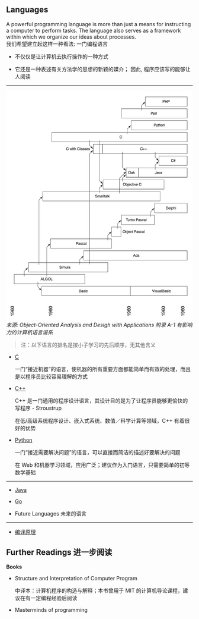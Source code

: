 Languages
---

<div class="alert alert-danger">
A powerful programming language is more than just a means for instructing a computer to perform tasks. The language also serves as a framework within which we organize our ideas about processes.
</div>
我们希望建立起这样一种看法: 一门编程语言

* 不仅仅是让计算机去执行操作的一种方式

* 它还是一种表述有关方法学的思想的新颖的媒介； 因此, 程序应该写的能够让人阅读

- - -

![The Genealogy of Influential Computer Languages](images/languages_genealogy.jpg)
*来源: Object-Oriented Analysis and Desigh with Applications 附录 A-1 有影响力的计算机语言谱系*


> 注：以下语言的排名是按小子学习的先后顺序，无其他含义

* [C](c.md)

    一门“接近机器”的语言，使机器的所有重要方面都能简单而有效的处理，而且是以程序员比较容易理解的方式

* [C++](c++/intro.md)

    C++ 是一门通用的程序设计语言，其设计目的是为了让程序员能够更愉快的写程序 - Stroustrup
    
    在低/高级系统程序设计、嵌入式系统、数值／科学计算等领域，C++ 有着很好的优势

* [Python](Python/intro.md)
   
   一门“接近需要解决问题”的语言，可以直接而简洁的描述好要解决的问题
   
   在 Web 和机器学习领域，应用广泛；建议作为入门语言，只需要简单的初等数学基础

- - -

* [Java](java/intro.md)

* [Go](go.md)

* Future Languages 未来的语言

- - -

* [编译原理](compiler/intro.md)


## Further Readings 进一步阅读

**Books**

* Structure and Interpretation of Computer Program

    中译本：计算机程序的构造与解释；本书曾用于 MIT 的计算机导论课程，建议在有一定编程经验后阅读

* Masterminds of programming
